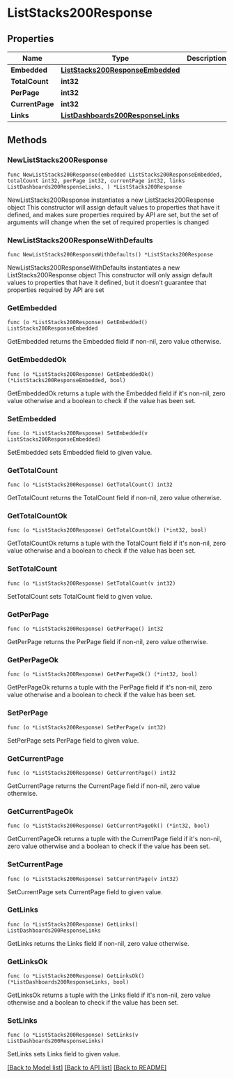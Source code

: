 # ListStacks200Response

## Properties

Name | Type | Description | Notes
------------ | ------------- | ------------- | -------------
**Embedded** | [**ListStacks200ResponseEmbedded**](ListStacks200ResponseEmbedded.md) |  | 
**TotalCount** | **int32** |  | 
**PerPage** | **int32** |  | 
**CurrentPage** | **int32** |  | 
**Links** | [**ListDashboards200ResponseLinks**](ListDashboards200ResponseLinks.md) |  | 

## Methods

### NewListStacks200Response

`func NewListStacks200Response(embedded ListStacks200ResponseEmbedded, totalCount int32, perPage int32, currentPage int32, links ListDashboards200ResponseLinks, ) *ListStacks200Response`

NewListStacks200Response instantiates a new ListStacks200Response object
This constructor will assign default values to properties that have it defined,
and makes sure properties required by API are set, but the set of arguments
will change when the set of required properties is changed

### NewListStacks200ResponseWithDefaults

`func NewListStacks200ResponseWithDefaults() *ListStacks200Response`

NewListStacks200ResponseWithDefaults instantiates a new ListStacks200Response object
This constructor will only assign default values to properties that have it defined,
but it doesn't guarantee that properties required by API are set

### GetEmbedded

`func (o *ListStacks200Response) GetEmbedded() ListStacks200ResponseEmbedded`

GetEmbedded returns the Embedded field if non-nil, zero value otherwise.

### GetEmbeddedOk

`func (o *ListStacks200Response) GetEmbeddedOk() (*ListStacks200ResponseEmbedded, bool)`

GetEmbeddedOk returns a tuple with the Embedded field if it's non-nil, zero value otherwise
and a boolean to check if the value has been set.

### SetEmbedded

`func (o *ListStacks200Response) SetEmbedded(v ListStacks200ResponseEmbedded)`

SetEmbedded sets Embedded field to given value.


### GetTotalCount

`func (o *ListStacks200Response) GetTotalCount() int32`

GetTotalCount returns the TotalCount field if non-nil, zero value otherwise.

### GetTotalCountOk

`func (o *ListStacks200Response) GetTotalCountOk() (*int32, bool)`

GetTotalCountOk returns a tuple with the TotalCount field if it's non-nil, zero value otherwise
and a boolean to check if the value has been set.

### SetTotalCount

`func (o *ListStacks200Response) SetTotalCount(v int32)`

SetTotalCount sets TotalCount field to given value.


### GetPerPage

`func (o *ListStacks200Response) GetPerPage() int32`

GetPerPage returns the PerPage field if non-nil, zero value otherwise.

### GetPerPageOk

`func (o *ListStacks200Response) GetPerPageOk() (*int32, bool)`

GetPerPageOk returns a tuple with the PerPage field if it's non-nil, zero value otherwise
and a boolean to check if the value has been set.

### SetPerPage

`func (o *ListStacks200Response) SetPerPage(v int32)`

SetPerPage sets PerPage field to given value.


### GetCurrentPage

`func (o *ListStacks200Response) GetCurrentPage() int32`

GetCurrentPage returns the CurrentPage field if non-nil, zero value otherwise.

### GetCurrentPageOk

`func (o *ListStacks200Response) GetCurrentPageOk() (*int32, bool)`

GetCurrentPageOk returns a tuple with the CurrentPage field if it's non-nil, zero value otherwise
and a boolean to check if the value has been set.

### SetCurrentPage

`func (o *ListStacks200Response) SetCurrentPage(v int32)`

SetCurrentPage sets CurrentPage field to given value.


### GetLinks

`func (o *ListStacks200Response) GetLinks() ListDashboards200ResponseLinks`

GetLinks returns the Links field if non-nil, zero value otherwise.

### GetLinksOk

`func (o *ListStacks200Response) GetLinksOk() (*ListDashboards200ResponseLinks, bool)`

GetLinksOk returns a tuple with the Links field if it's non-nil, zero value otherwise
and a boolean to check if the value has been set.

### SetLinks

`func (o *ListStacks200Response) SetLinks(v ListDashboards200ResponseLinks)`

SetLinks sets Links field to given value.



[[Back to Model list]](../README.md#documentation-for-models) [[Back to API list]](../README.md#documentation-for-api-endpoints) [[Back to README]](../README.md)


